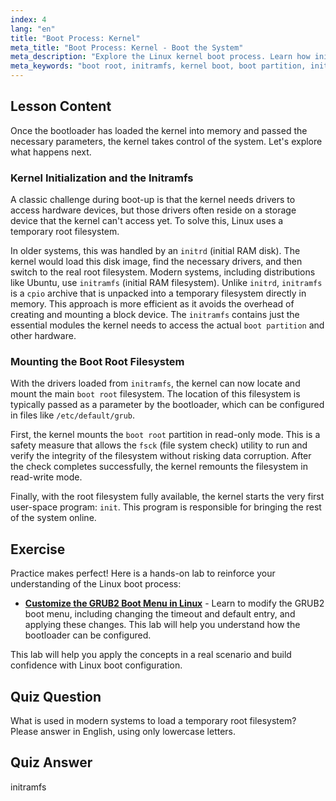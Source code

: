 ```yaml
---
index: 4
lang: "en"
title: "Boot Process: Kernel"
meta_title: "Boot Process: Kernel - Boot the System"
meta_description: "Explore the Linux kernel boot process. Learn how initramfs loads drivers from a temporary filesystem to mount the final boot root partition. Understand the steps from kernel loading to executing init."
meta_keywords: "boot root, initramfs, kernel boot, boot partition, initramfs ubuntu, /etc/default/grub, Linux boot process, root filesystem, kernel initialization"
---
```


## Lesson Content

Once the bootloader has loaded the kernel into memory and passed the necessary parameters, the kernel takes control of the system. Let's explore what happens next.

### Kernel Initialization and the Initramfs

A classic challenge during boot-up is that the kernel needs drivers to access hardware devices, but those drivers often reside on a storage device that the kernel can't access yet. To solve this, Linux uses a temporary root filesystem.

In older systems, this was handled by an `initrd` (initial RAM disk). The kernel would load this disk image, find the necessary drivers, and then switch to the real root filesystem. Modern systems, including distributions like Ubuntu, use `initramfs` (initial RAM filesystem). Unlike `initrd`, `initramfs` is a `cpio` archive that is unpacked into a temporary filesystem directly in memory. This approach is more efficient as it avoids the overhead of creating and mounting a block device. The `initramfs` contains just the essential modules the kernel needs to access the actual `boot partition` and other hardware.

### Mounting the Boot Root Filesystem

With the drivers loaded from `initramfs`, the kernel can now locate and mount the main `boot root` filesystem. The location of this filesystem is typically passed as a parameter by the bootloader, which can be configured in files like `/etc/default/grub`.

First, the kernel mounts the `boot root` partition in read-only mode. This is a safety measure that allows the `fsck` (file system check) utility to run and verify the integrity of the filesystem without risking data corruption. After the check completes successfully, the kernel remounts the filesystem in read-write mode.

Finally, with the root filesystem fully available, the kernel starts the very first user-space program: `init`. This program is responsible for bringing the rest of the system online.

## Exercise

Practice makes perfect! Here is a hands-on lab to reinforce your understanding of the Linux boot process:

- **[Customize the GRUB2 Boot Menu in Linux](https://labex.io/labs/comptia-customize-the-grub2-boot-menu-in-linux-590859)** - Learn to modify the GRUB2 boot menu, including changing the timeout and default entry, and applying these changes. This lab will help you understand how the bootloader can be configured.

This lab will help you apply the concepts in a real scenario and build confidence with Linux boot configuration.

## Quiz Question

What is used in modern systems to load a temporary root filesystem? Please answer in English, using only lowercase letters.

## Quiz Answer

initramfs
